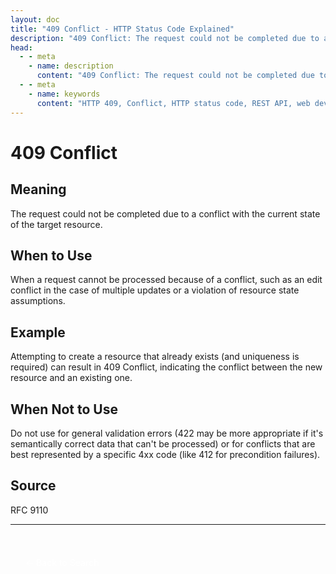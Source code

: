 ```yaml
---
layout: doc
title: "409 Conflict - HTTP Status Code Explained"
description: "409 Conflict: The request could not be completed due to a conflict with the current state of the target resource."
head:
  - - meta
    - name: description
      content: "409 Conflict: The request could not be completed due to a conflict with the current state of the target resource."
  - - meta
    - name: keywords
      content: "HTTP 409, Conflict, HTTP status code, REST API, web development"
---
```


# 409 Conflict

## Meaning

The request could not be completed due to a conflict with the current state of the target resource.

## When to Use

When a request cannot be processed because of a conflict, such as an edit conflict in the case of multiple updates or a violation of resource state assumptions.

## Example

Attempting to create a resource that already exists (and uniqueness is required) can result in 409 Conflict, indicating the conflict between the new resource and an existing one.

## When Not to Use

Do not use for general validation errors (422 may be more appropriate if it's semantically correct data that can't be processed) or for conflicts that are best represented by a specific 4xx code (like 412 for precondition failures).

## Source

RFC 9110

---

<div style="margin-top: 40px;">
  <a href="/http-codes/" style="display: inline-block; padding: 12px 24px; background: hsl(var(--primary)); color: white; text-decoration: none; border-radius: var(--radius); font-weight: 500; transition: all 0.2s ease;">← Back to Search</a>
</div>
